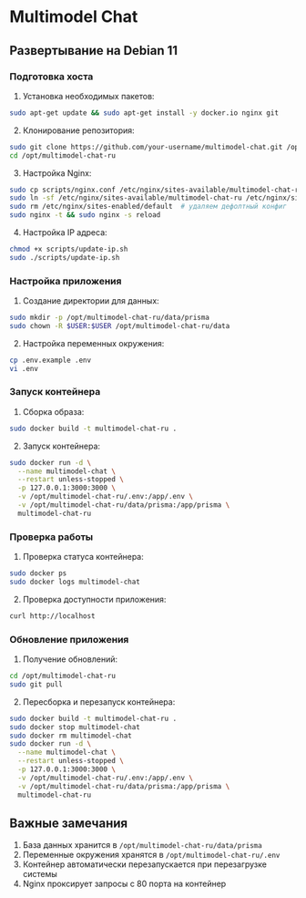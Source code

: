 # Multimodel Chat

## Развертывание на Debian 11

### Подготовка хоста

1. Установка необходимых пакетов:
```bash
sudo apt-get update && sudo apt-get install -y docker.io nginx git
```

2. Клонирование репозитория:
```bash
sudo git clone https://github.com/your-username/multimodel-chat.git /opt/multimodel-chat-ru
cd /opt/multimodel-chat-ru
```

3. Настройка Nginx:
```bash
sudo cp scripts/nginx.conf /etc/nginx/sites-available/multimodel-chat-ru
sudo ln -sf /etc/nginx/sites-available/multimodel-chat-ru /etc/nginx/sites-enabled/
sudo rm /etc/nginx/sites-enabled/default  # удаляем дефолтный конфиг
sudo nginx -t && sudo nginx -s reload
```

4. Настройка IP адреса:
```bash
chmod +x scripts/update-ip.sh
sudo ./scripts/update-ip.sh
```

### Настройка приложения

1. Создание директории для данных:
```bash
sudo mkdir -p /opt/multimodel-chat-ru/data/prisma
sudo chown -R $USER:$USER /opt/multimodel-chat-ru/data
```

2. Настройка переменных окружения:
```bash
cp .env.example .env
vi .env
```

### Запуск контейнера

1. Сборка образа:
```bash
sudo docker build -t multimodel-chat-ru .
```

2. Запуск контейнера:
```bash
sudo docker run -d \
  --name multimodel-chat \
  --restart unless-stopped \
  -p 127.0.0.1:3000:3000 \
  -v /opt/multimodel-chat-ru/.env:/app/.env \
  -v /opt/multimodel-chat-ru/data/prisma:/app/prisma \
  multimodel-chat-ru
```

### Проверка работы

1. Проверка статуса контейнера:
```bash
sudo docker ps
sudo docker logs multimodel-chat
```

2. Проверка доступности приложения:
```bash
curl http://localhost
```

### Обновление приложения

1. Получение обновлений:
```bash
cd /opt/multimodel-chat-ru
sudo git pull
```

2. Пересборка и перезапуск контейнера:
```bash
sudo docker build -t multimodel-chat-ru .
sudo docker stop multimodel-chat
sudo docker rm multimodel-chat
sudo docker run -d \
  --name multimodel-chat \
  --restart unless-stopped \
  -p 127.0.0.1:3000:3000 \
  -v /opt/multimodel-chat-ru/.env:/app/.env \
  -v /opt/multimodel-chat-ru/data/prisma:/app/prisma \
  multimodel-chat-ru
```

## Важные замечания

1. База данных хранится в `/opt/multimodel-chat-ru/data/prisma`
2. Переменные окружения хранятся в `/opt/multimodel-chat-ru/.env`
3. Контейнер автоматически перезапускается при перезагрузке системы
4. Nginx проксирует запросы с 80 порта на контейнер

